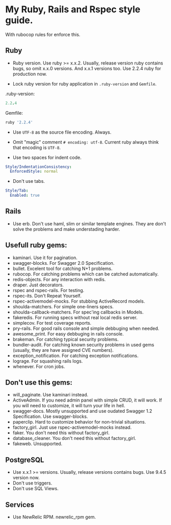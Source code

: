 # My Ruby, Rails and Rspec style guide.

With rubocop rules for enforce this.

## Ruby

* Ruby version. Use ruby >= x.x.2. Usually, release version ruby contains bugs, so omit x.x.0 versions. And x.x.1 versions too. Use 2.2.4 ruby for production now.

* Lock ruby version for ruby application in ```.ruby-version``` and ```Gemfile```.

.ruby-version:
```ruby
2.2.4
```

Gemfile:
```ruby
ruby '2.2.4'
```

* Use ```UTF-8``` as the source file encoding. Always.

* Omit "magic" comment ```# encoding: utf-8```. Current ruby always think that encoding is ```UTF-8```.

* Use two spaces for indent code.
```yaml
Style/IndentationConsistency:
  EnforcedStyle: normal
```

* Don't use tabs.
```yaml
Style/Tab:
  Enabled: true
```

## Rails

* Use erb. Don't use haml, slim or similar template engines. They are don't solve the problems and make understading harder.

## Usefull ruby gems:

* kaminari. Use it for pagination.
* swagger-blocks. For Swagger 2.0 Specification.
* bullet. Excelent tool for catching N+1 problems.
* rubocop. For catching problems which can be catched automatically.
* redis-objects. For any interaction with redis.
* draper. Just decorators.
* rspec and rspec-rails. For testing.
* rspec-its. Don't Repeat Yourself.
* rspec-activemodel-mocks. For stubbing ActiveRecord models.
* shoulda-matchers. For simple one-liners specs.
* shoulda-callback-matchers. For spec'ing callbacks in Models.
* fakeredis. For running specs without real local redis server.
* simplecov. For test coverage reports.
* pry-rails. For good rails console and simple debbuging when needed.
* awesome_print. For easy debbuging in rails console.
* brakeman. For catching typical security problems.
* bundler-audit. For catching known security problems in used gems (usually, they are have assigned CVE numbers).
* exception_notification. For catching exception notifications.
* lograge. For squashing rails logs.
* whenever. For cron jobs.

## Don't use this gems:

* will_paginate. Use kaminari instead.
* ActiveAdmin. If you need admin panel with simple CRUD, it will work. If you will need to customize, it will turn your life in hell.
* swagger-docs. Mostly unsupported and use oudated Swagger 1.2 Specification. Use swagger-blocks.
* paperclip. Hard to customize behavior for non-trivial situations.
* factory_girl. Just use rspec-activemodel-mocks instead.
* faker. You don't need this without factory_girl.
* database_cleaner. You don't need this without factory_girl.
* fakeweb. Unsupported.

## PostgreSQL

* Use x.x.1 >= versions. Usually, release versions contains bugs. Use 9.4.5 version now.
* Don't use triggers.
* Don't use SQL Views.

## Services

* Use NewRelic RPM. newrelic_rpm gem.
